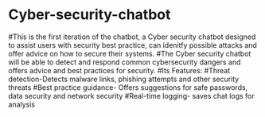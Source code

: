 # Cyber-security-chatbot
#This is the first iteration of the chatbot, a Cyber security chatbot designed to assist users with security best practice, can idenitfy possible attacks and offer advice on how to secure their systems.
#The Cyber security chatbot will be able to detect and respond common cybersecurity dangers and offers advice and best practices for security.
#Its Features:
#Threat detection-Detects malware links, phishing attempts and other security threats
#Best practice guidance- Offers suggestions for safe passwords, data security and network security
#Real-time logging- saves chat logs for analysis
